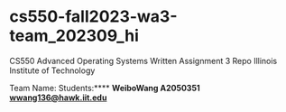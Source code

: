 # cs550-fall2023-wa3-team_202309_hi
CS550 Advanced Operating Systems Written Assignment 3 Repo
Illinois Institute of Technology

Team Name: Students:****
**WeiboWang A2050351 [wwang136@hawk.iit.edu](mailto:wwang136@hawk.iit.edu)**
